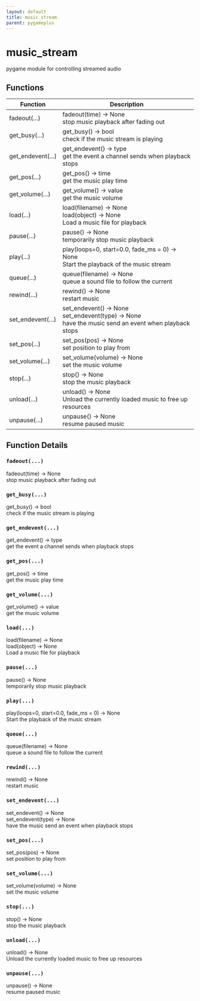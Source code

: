 ```yaml
---
layout: default
title: music_stream
parent: pygameplus
---
```

# music_stream

pygame module for controlling streamed audio

## Functions

| Function | Description |
| --- | --- |
| fadeout(...) | fadeout(time) -> None<br />stop music playback after fading out |
| get_busy(...) | get_busy() -> bool<br />check if the music stream is playing |
| get_endevent(...) | get_endevent() -> type<br />get the event a channel sends when playback stops |
| get_pos(...) | get_pos() -> time<br />get the music play time |
| get_volume(...) | get_volume() -> value<br />get the music volume |
| load(...) | load(filename) -> None<br />load(object) -> None<br />Load a music file for playback |
| pause(...) | pause() -> None<br />temporarily stop music playback |
| play(...) | play(loops=0, start=0.0, fade_ms = 0) -> None<br />Start the playback of the music stream |
| queue(...) | queue(filename) -> None<br />queue a sound file to follow the current |
| rewind(...) | rewind() -> None<br />restart music |
| set_endevent(...) | set_endevent() -> None<br />set_endevent(type) -> None<br />have the music send an event when playback stops |
| set_pos(...) | set_pos(pos) -> None<br />set position to play from |
| set_volume(...) | set_volume(volume) -> None<br />set the music volume |
| stop(...) | stop() -> None<br />stop the music playback |
| unload(...) | unload() -> None<br />Unload the currently loaded music to free up resources |
| unpause(...) | unpause() -> None<br />resume paused music |

## Function Details

### `fadeout(...)`

fadeout(time) -> None<br />stop music playback after fading out

### `get_busy(...)`

get_busy() -> bool<br />check if the music stream is playing

### `get_endevent(...)`

get_endevent() -> type<br />get the event a channel sends when playback stops

### `get_pos(...)`

get_pos() -> time<br />get the music play time

### `get_volume(...)`

get_volume() -> value<br />get the music volume

### `load(...)`

load(filename) -> None<br />load(object) -> None<br />Load a music file for playback

### `pause(...)`

pause() -> None<br />temporarily stop music playback

### `play(...)`

play(loops=0, start=0.0, fade_ms = 0) -> None<br />Start the playback of the music stream

### `queue(...)`

queue(filename) -> None<br />queue a sound file to follow the current

### `rewind(...)`

rewind() -> None<br />restart music

### `set_endevent(...)`

set_endevent() -> None<br />set_endevent(type) -> None<br />have the music send an event when playback stops

### `set_pos(...)`

set_pos(pos) -> None<br />set position to play from

### `set_volume(...)`

set_volume(volume) -> None<br />set the music volume

### `stop(...)`

stop() -> None<br />stop the music playback

### `unload(...)`

unload() -> None<br />Unload the currently loaded music to free up resources

### `unpause(...)`

unpause() -> None<br />resume paused music

